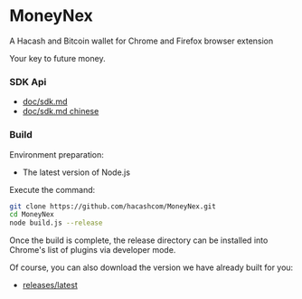 # MoneyNex
A Hacash and Bitcoin wallet for Chrome and Firefox browser extension

Your key to future money.

### SDK Api

- [doc/sdk.md](https://github.com/hacashcom/MoneyNex/blob/main/doc/sdk.md)
- [doc/sdk.md chinese](https://github.com/hacashcom/MoneyNex/blob/main/doc/sdk.cn.md)


### Build

Environment preparation:

- The latest version of Node.js

Execute the command:

```sh
git clone https://github.com/hacashcom/MoneyNex.git
cd MoneyNex
node build.js --release
```

Once the build is complete, the release directory can be installed into Chrome's list of plugins via developer mode.

Of course, you can also download the version we have already built for you:

- [releases/latest](https://github.com/hacashcom/MoneyNex/releases)

